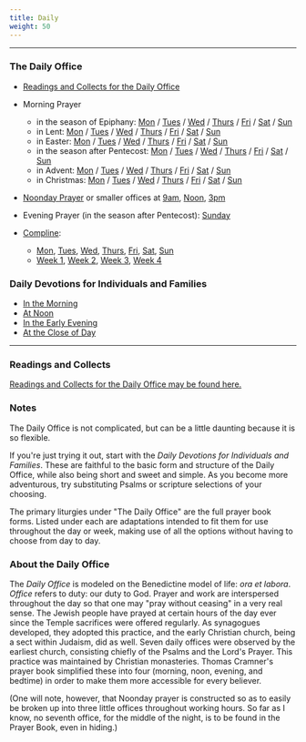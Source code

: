 ```yaml
---
title: Daily
weight: 50
---
```

--------
### The Daily Office
* [Readings and Collects for the Daily Office](https://www.commonprayeronline.org/en/readings)
* Morning Prayer
  * in the season of Epiphany: [Mon](mp/mp-epiphany-mon) / [Tues](mp/mp-epiphany-tue) / [Wed](mp/mp-epiphany-wed) / [Thurs](mp/mp-epiphany-thu) / [Fri](mp/mp-epiphany-fri) / [Sat](mp/mp-epiphany-sat) / [Sun](mp/mp-epiphany-sun)
  * in Lent: [Mon](mp/mp-lent-mon) / [Tues](mp/mp-lent-tue) / [Wed](mp/mp-lent-wed) / [Thurs](mp/mp-lent-thu) / [Fri](mp/mp-lent-fri) / [Sat](mp/mp-lent-sat) / [Sun](mp/mp-lent-sun)
  * in Easter: [Mon](mp/mp-easter-covid-mon) / [Tues](mp/mp-easter-covid-tue) / [Wed](mp/mp-easter-covid-wed) / [Thurs](mp/mp-easter-covid-thu) / [Fri](mp/mp-easter-covid-fri) / [Sat](mp/mp-easter-covid-sat) / [Sun](mp/mp-easter-covid-sun)
  * in the season after Pentecost: [Mon](mp/mp-pentecost-covid-mon) / [Tues](mp/mp-pentecost-covid-tue) / [Wed](mp/mp-pentecost-covid-wed) / [Thurs](mp/mp-pentecost-covid-thu) / [Fri](mp/mp-pentecost-covid-fri) / [Sat](mp/mp-pentecost-covid-sat) / [Sun](mp/mp-pentecost-covid-sun)
  * in Advent: [Mon](mp/mp-advent-mon) / [Tues](mp/mp-advent-tue) / [Wed](mp/mp-advent-wed) / [Thurs](mp/mp-advent-thu) / [Fri](mp/mp-advent-fri) / [Sat](mp/mp-advent-sat) / [Sun](mp/mp-advent-sun)
  * in Christmas: [Mon](mp/mp-xmas-mon) / [Tues](mp/mp-xmas-tue) / [Wed](mp/mp-xmas-wed) / [Thurs](mp/mp-xmas-thu) / [Fri](mp/mp-xmas-fri) / [Sat](mp/mp-xmas-sat) / [Sun](mp/mp-xmas-sun)

* [Noonday Prayer](noonday) or smaller offices at [9am](noonday-terce), [Noon](noonday-sext), [3pm](noonday-none)
* Evening Prayer (in the season after Pentecost): [Sunday](ep/ep-pentecost-sun)
* [Compline](compline/compline):
    * [Mon](compline/compline1), [Tues](compline/compline2), [Wed](compline/compline3), [Thurs](compline/compline4), [Fri](compline/compline3), [Sat](compline/complinesat), [Sun](compline/compline4)
	* [Week 1](compline/compline-wk1), [Week 2](compline/compline-wk2), [Week 3](compline/compline-wk3), [Week 4](compline/compline-wk4)

### Daily Devotions for Individuals and Families
- [In the Morning](dd-morning)
- [At Noon](dd-noon)
- [In the Early Evening](dd-evening)
- [At the Close of Day](dd-night)

--------
### Readings and Collects
[Readings and Collects for the Daily Office may be found here.](https://www.commonprayeronline.org/en/readings)

### Notes
The Daily Office is not complicated, but can be a little daunting because it is so flexible.

If you're just trying it out, start with the _Daily Devotions for Individuals and Families_. These are faithful to the basic form and structure of the Daily Office, while also being short and sweet and simple. As you become more adventurous, try substituting Psalms or scripture selections of your choosing.

The primary liturgies under "The Daily Office" are the full prayer book forms. Listed under each are adaptations intended to fit them for use throughout the day or week, making use of all the options without having to choose from day to day.

### About the Daily Office
The _Daily Office_ is modeled on the Benedictine model of life: _ora et labora_. _Office_ refers to duty: our duty to God. Prayer and work are interspersed throughout the day so that one may "pray without ceasing" in a very real sense. The Jewish people have prayed at certain hours of the day ever since the Temple sacrifices were offered regularly. As synagogues developed, they adopted this practice, and the early Christian church, being a sect within Judaism, did as well. Seven daily offices were observed by the earliest church, consisting chiefly of the Psalms and the Lord's Prayer. This practice was maintained by Christian monasteries. Thomas Cramner's prayer book simplified these into four (morning, noon, evening, and bedtime) in order to make them more accessible for every believer.

(One will note, however, that Noonday prayer is constructed so as to easily be broken up into three little offices throughout working hours. So far as I know, no seventh office, for the middle of the night, is to be found in the Prayer Book, even in hiding.)
